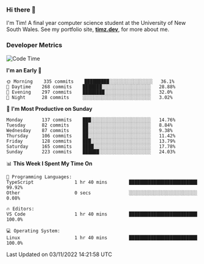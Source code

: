 ### Hi there 👋

I'm Tim! A final year computer science student at the University of New South
Wales. See my portfolio site, <strong><a href="https://timz.dev">timz.dev</a></strong>,
for more about me.

### Developer Metrics

<!-- [![Top Languages](https://github-readme-stats.vercel.app/api/wakatime?username=Tymotex&langs_count=5&custom_title=Top%205%20Languages&hide=Other&theme=material-palenight)](https://github.com/anuraghazra/github-readme-stats) -->

<!--START_SECTION:waka-->
![Code Time](http://img.shields.io/badge/Code%20Time-1%2C104%20hrs%204%20mins-blue)

**I'm an Early 🐤** 

```text
🌞 Morning    335 commits    █████████░░░░░░░░░░░░░░░░   36.1% 
🌆 Daytime    268 commits    ███████░░░░░░░░░░░░░░░░░░   28.88% 
🌃 Evening    297 commits    ████████░░░░░░░░░░░░░░░░░   32.0% 
🌙 Night      28 commits     ░░░░░░░░░░░░░░░░░░░░░░░░░   3.02%

```
📅 **I'm Most Productive on Sunday** 

```text
Monday       137 commits    ███░░░░░░░░░░░░░░░░░░░░░░   14.76% 
Tuesday      82 commits     ██░░░░░░░░░░░░░░░░░░░░░░░   8.84% 
Wednesday    87 commits     ██░░░░░░░░░░░░░░░░░░░░░░░   9.38% 
Thursday     106 commits    ██░░░░░░░░░░░░░░░░░░░░░░░   11.42% 
Friday       128 commits    ███░░░░░░░░░░░░░░░░░░░░░░   13.79% 
Saturday     165 commits    ████░░░░░░░░░░░░░░░░░░░░░   17.78% 
Sunday       223 commits    ██████░░░░░░░░░░░░░░░░░░░   24.03%

```


📊 **This Week I Spent My Time On** 

```text
💬 Programming Languages: 
TypeScript               1 hr 40 mins        █████████████████████████   99.92% 
Other                    0 secs              ░░░░░░░░░░░░░░░░░░░░░░░░░   0.08%

🔥 Editors: 
VS Code                  1 hr 40 mins        █████████████████████████   100.0%

💻 Operating System: 
Linux                    1 hr 40 mins        █████████████████████████   100.0%

```


 Last Updated on 03/11/2022 14:21:58 UTC
<!--END_SECTION:waka-->

<!-- [![Tymotex's GitHub stats](https://github-readme-stats.vercel.app/api?username=Tymotex)](https://github.com/anuraghazra/github-readme-stats) -->
